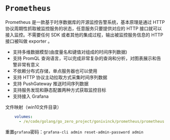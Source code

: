 #  `Prometheus`
Prometheus 是一款基于时序数据库的开源监控告警系统，基本原理是通过 HTTP 协议周期性抓取被监控服务的状态，任意服务只要提供对应的 HTTP 接口就可以接入监控。不需要任何 SDK 或者其他的集成过程，输出被监控服务信息的 HTTP 接口被叫做 exporter 。
- 支持多维数据模型(由度量名和键值对组成的时间序列数据)
- 支持 PromQL 查询语言，可以完成非常复杂的查询和分析，对图表展示和告警非常有意义
- 不依赖分布式存储，单点服务器也可以使用
- 支持 HTTP 协议主动拉取方式采集时间序列数据
- 支持 PushGateway 推送时间序列数据
- 支持服务发现和静态配置两种方式获取监控目标
- 支持接入 Grafana

文件映射（win10文件目录）
```yaml
    volumes:
      - /e/code/golang/go_zero_project/gonivinck/prometheus/prometheus.yml:/opt/bitnami/prometheus/conf/prometheus.yml  # 将 prometheus 配置文件挂载到容器里
```

重置`grafana`密码：`grafana-cli admin reset-admin-password admin`
